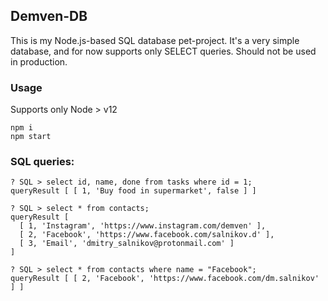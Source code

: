 ## Demven-DB

This is my Node.js-based SQL database pet-project.
It's a very simple database, and for now supports only SELECT queries.
Should not be used in production.

### Usage
Supports only Node > v12

```shell
npm i
npm start
```

### SQL queries:

```shell
? SQL > select id, name, done from tasks where id = 1;
queryResult [ [ 1, 'Buy food in supermarket', false ] ]

? SQL > select * from contacts;
queryResult [
  [ 1, 'Instagram', 'https://www.instagram.com/demven' ],
  [ 2, 'Facebook', 'https://www.facebook.com/salnikov.d' ],
  [ 3, 'Email', 'dmitry_salnikov@protonmail.com' ]
]

? SQL > select * from contacts where name = "Facebook";
queryResult [ [ 2, 'Facebook', 'https://www.facebook.com/dm.salnikov' ] ]
```
